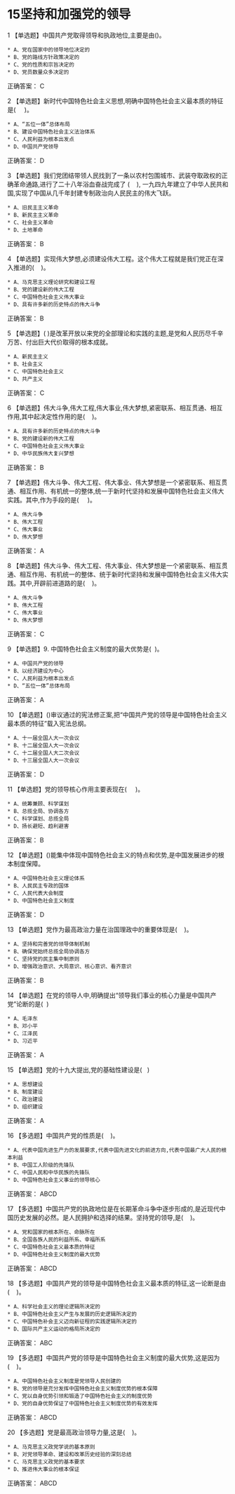 # 15坚持和加强党的领导

1 【单选题】中国共产党取得领导和执政地位,主要是由()。   

    * A、党在国家中的领导地位决定的
    * B、党的路线方针政策决定的
    * C、党的性质和宗旨决定的
    * D、党员数量众多决定的
正确答案： C    

2 【单选题】新时代中国特色社会主义思想,明确中国特色社会主义最本质的特征是(     )。   

    * A、“五位一体”总体布局
    * B、建设中国特色社会主义法治体系
    * C、人民利益为根本出发点
    * D、中国共产党领导
正确答案： D    

3 【单选题】我们党团结带领人民找到了一条以农村包围城市、武装夺取政权的正确革命通路,进行了二十八年浴血奋战完成了 (    ), 一九四九年建立了中华人民共和国,实现了中国从几千年封建专制政治向人民民主的伟大飞跃。   

    * A、旧民主主义革命
    * B、新民主主义革命
    * C、社会主义革命
    * D、土地革命
正确答案： B    

4 【单选题】实现伟大梦想,必须建设伟大工程。这个伟大工程就是我们党正在深入推进的(    )。   

    * A、马克思主义理论研究和建设工程
    * B、党的建设新的伟大工程
    * C、中国特色社会主义伟大事业
    * D、具有许多新的历史特点的伟大斗争
正确答案： B    

5 【单选题】( )是改革开放以来党的全部理论和实践的主题,是党和人民历尽千辛万苦、付出巨大代价取得的根本成就。   

    * A、新民主主义
    * B、社会主义
    * C、中国特色社会主义
    * D、共产主义
正确答案： C    

6 【单选题】伟大斗争,伟大工程,伟大事业,伟大梦想,紧密联系、相互贯通、相互作用,其中起决定性作用的是(    )。   

    * A、具有许多新的历史特点的伟大斗争
    * B、党的建设新的伟大工程
    * C、中国特色社会主义伟大事业
    * D、中华民族伟大复兴梦想
正确答案： B    

7 【单选题】伟大斗争、伟大工程、伟大事业、伟大梦想是一个紧密联系、相互贯通、相互作用、有机统一的整体,统一于新时代坚持和发展中国特色社会主义伟大实践。其中,作为手段的是(     )。   

    * A、伟大斗争
    * B、伟大工程
    * C、伟大事业
    * D、伟大梦想
正确答案： A    

8 【单选题】伟大斗争、伟大工程、伟大事业、伟大梦想是一个紧密联系、相互贯通、相互作用、有机统一的整体、统于新时代坚持和发展中国特色社会主义伟大实践。其中,开辟前进道路的是(    )。   

    * A、伟大斗争
    * B、伟大工程
    * C、伟大事业
    * D、伟大梦想
正确答案： C    

9 【单选题】9. 中国特色社会主义制度的最大优势是(  )。   

    * A、中国共产党的领导
    * B、以经济建设为中心
    * C、人民利益为根本出发点
    * D、“五位一体”总体布局
正确答案： A    

10 【单选题】()审议通过的宪法修正案,把“中国共产党的领导是中国特色社会主义最本质的特征”载入宪法总纲。   

    * A、十一届全国人大一次会议
    * B、十二届全国人大一次会议
    * C、十二届全国人大二次会议
    * D、十三届全国人大一次会议
正确答案： D    

11 【单选题】党的领导核心作用主要表现在(     )。   

    * A、统筹兼顾、科学谋划
    * B、总揽全局、协调各方
    * C、科学谋划、总揽全局
    * D、扬长避短、趋利避害
正确答案： B    

12 【单选题】()能集中体现中国特色社会主义的特点和优势,是中国发展进步的根本制度保障。   

    * A、中国特色社会主义理论体系
    * B、人民民主专政的国体
    * C、人民代表大会制度
    * D、中国特色社会主义制度
正确答案： D    

13 【单选题】党作为最高政治力量在治国理政中的重要体现是(    )。   

    * A、坚持和完善党的领导体制机制
    * B、确保党始终总揽全局协调各方
    * C、坚持党的民主集中制原则
    * D、增强政治意识、大局意识、核心意识、看齐意识
正确答案： B    

14 【单选题】在党的领导人中,明确提出“领导我们事业的核心力量是中国共产党”论断的是(  )   

    * A、毛泽东
    * B、邓小平
    * C、江泽民
    * D、习近平
正确答案： A    

15 【单选题】党的十九大提出,党的基础性建设是(   )   

    * A、思想建设
    * B、制度建设
    * C、政治建设
    * D、组织建设
正确答案： A    

16 【多选题】中国共产党的性质是(    )。   

    * A、代表中国先进生产力的发展要求,代表中国先进文化的前进方向,代表中国最广大人民的根本利益
    * B、中国工人阶级的先锋队
    * C、中国人民和中华民族的先锋队
    * D、中国特色社会主义事业的领导核心
正确答案： ABCD    

17 【多选题】中国共产党的执政地位是在长期革命斗争中逐步形成的,是近现代中国历史发展的必然。是人民拥护和选择的结果。坚持党的领导,是(    )。   

    * A、党和国家的根本所在、命脉所在
    * B、全国各族人民的利益所系、幸福所系
    * C、中国特色社会主义最本质的特征
    * D、中国特色社会主义制度的最大优势
正确答案： ABCD    

18 【多选题】中国共产党的领导是中国特色社会主义最本质的特征,这一论断是由(    )。   

    * A、科学社会主义的理论逻辑所决定的
    * B、中国特色社会主义产生与发展的历史逻辑所决定的
    * C、中国特色补会主义迈向新征程的实践逻辑所决定的
    * D、国际共产主义运动的格局所决定的
正确答案： ABC    

19 【多选题】中国共产党的领导是中国特色社会主义制度的最大优势,这是因为(    )。   

    * A、中国特色社会主义制度是党领导人民创建的
    * B、党的领导是充分发挥中国特色社会主义制度优势的根本保障
    * C、党以自身优势引领和锻造了中国特色社会主义的制度优势
    * D、党的自身优势保证了中国特色社会主义制度优势的有效发挥
正确答案： ABCD    

20 【多选题】党是最高政治领导力量,这是(    )。   

    * A、马克思主义政党学说的基本原则
    * B、对党领导革命、建设和改革历史经验的深刻总结
    * C、马克思主义政党的基本要求
    * D、推进伟大事业的根本保证
正确答案： ABCD    

